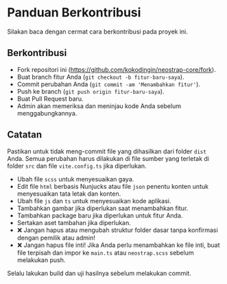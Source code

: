 # Panduan Berkontribusi

Silakan baca dengan cermat cara berkontribusi pada proyek ini.

## Berkontribusi

- Fork repositori ini (https://github.com/kokodingin/neostrap-core/fork).
- Buat branch fitur Anda (`git checkout -b fitur-baru-saya`).
- Commit perubahan Anda (`git commit -am 'Menambahkan fitur'`).
- Push ke branch (`git push origin fitur-baru-saya`).
- Buat Pull Request baru.
- Admin akan memeriksa dan meninjau kode Anda sebelum menggabungkannya.

## Catatan

Pastikan untuk tidak meng-commit file yang dihasilkan dari folder `dist` Anda.
Semua perubahan harus dilakukan di file sumber yang terletak di folder `src` dan file `vite.config.ts` jika diperlukan.

- Ubah file `scss` untuk menyesuaikan gaya.
- Edit file `html` berbasis Nunjucks atau file `json` penentu konten untuk menyesuaikan tata letak dan konten.
- Ubah file `js` dan `ts` untuk menyesuaikan kode aplikasi.
- Tambahkan gambar jika diperlukan saat menambahkan fitur.
- Tambahkan package baru jika diperlukan untuk fitur Anda.
- Sertakan aset tambahan jika diperlukan.
- ❌ Jangan hapus atau mengubah struktur folder dasar tanpa konfirmasi dengan pemilik atau admin!
- ❌ Jangan hapus file inti! Jika Anda perlu menambahkan ke file inti, buat file terpisah dan impor ke `main.ts` atau `neostrap.scss` sebelum melakukan push.

Selalu lakukan build dan uji hasilnya sebelum melakukan commit.


